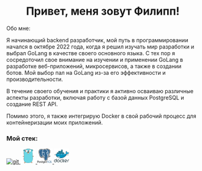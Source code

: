 ### <h1 align="center">Привет, меня зовут Филипп! </h1>
<p>Обо мне:</p>
Я начинающий backend разработчик, мой путь в программировании начался в октябре 2022 года, когда я решил изучать мир разработки и выбрал GoLang в качестве своего основного языка. С тех пор я сосредоточил свое внимание на изучении и применении GoLang в разработке веб-приложений, микросервисов, а также в создании ботов. Мой выбор пал на GoLang из-за его эффективности и производительности.


В течение своего обучения и практики я активно осваиваю различные аспекты разработки, включая работу с базой данных PostgreSQL и создание REST API.

Помимо этого, я также интегрирую Docker в свой рабочий процесс для контейнеризации моих приложений.
<h3 align="left">Мой стек:</h3>
<p align="left"> <a href="https://git-scm.com/" target="_blank" rel="noreferrer"> <img src="https://www.vectorlogo.zone/logos/git-scm/git-scm-icon.svg" alt="git" width="40" height="40"/> </a> <a href="https://golang.org" target="_blank" rel="noreferrer"> <img src="https://raw.githubusercontent.com/devicons/devicon/master/icons/go/go-original.svg" alt="go" width="40" height="40"/> </a> <a href="https://www.postgresql.org" target="_blank" rel="noreferrer"> <img src="https://raw.githubusercontent.com/devicons/devicon/master/icons/postgresql/postgresql-original-wordmark.svg" alt="postgresql" width="40" height="40"/> </a> <a href="https://www.docker.com/" target="_blank" rel="noreferrer"> <img src="https://raw.githubusercontent.com/devicons/devicon/master/icons/docker/docker-original-wordmark.svg" alt="docker" width="40" height="40"/> </a> </p>
